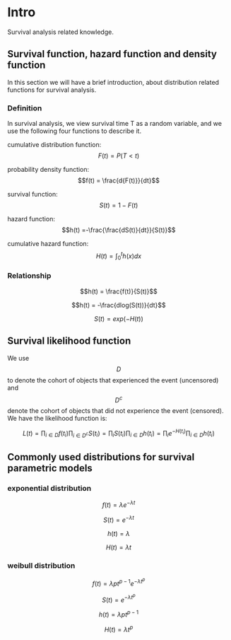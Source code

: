 
# Intro
Survival analysis related knowledge.

## Survival function, hazard function and density function

In this section we will have a brief introduction, about distribution related
functions for survival analysis.

### Definition
In survival analysis, we view survival time T as a random variable, and we use
the following four functions to describe it.

cumulative distribution function: $$F(t) = P(T < t)$$

probability density function: $$f(t) = \frac{d{F(t)}}{dt}$$

survival function: $$S(t) = 1 - F(t)$$

hazard function: $$h(t) =-\frac{\frac{dS(t)}{dt}}{S(t)}$$

cumulative hazard function: $$H(t) =\int^t_0 h(x)dx$$

### Relationship
$$h(t) = \frac{f(t)}{S(t)}$$

$$h(t) = -\frac{dlog(S(t))}{dt}$$

$$S(t) = exp(-H(t))$$


## Survival likelihood function
We use $$D$$ to denote the cohort of objects that experienced the event (uncensored) and $$D^c$$ denote the cohort of objects that did not experience the event (censored). We have the likelihood function is:

$$L(t) = \prod_{i \in D}f(t_i)\prod_{i \in D^c}S(t_i)=\prod_iS(t_i) \prod_{i \in D}h(t_i) =\prod_ie^{-H(t_i)} \prod_{i \in D}h(t_i)$$


## Commonly used distributions for survival parametric models
### exponential distribution
$$f(t) = \lambda e^{-\lambda t}$$

$$S(t) = e^{-\lambda t}$$

$$h(t) = \lambda$$

$$H(t) = \lambda t$$

### weibull distribution
$$f(t) =  \lambda pt^{p-1} e^{-\lambda t^p}$$

$$S(t) = e^{-\lambda t^p}$$

$$h(t)=\lambda p t^{p-1}$$

$$H(t) = \lambda t^p$$
